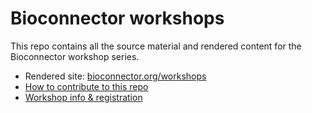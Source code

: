 # Bioconnector workshops

This repo contains all the source material and rendered content for the Bioconnector workshop series.

- Rendered site: [bioconnector.org/workshops](http://bioconnector.org/workshops)
- [How to contribute to this repo](CONTRIBUTING.markdown#contributing)
- [Workshop info & registration](https://www.bioconnector.virginia.edu/workshops)
